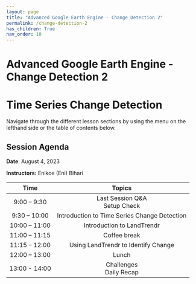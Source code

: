```yaml
---
layout: page
title: "Advanced Google Earth Engine - Change Detection 2"
permalink: /change-detection-2
has_children: True
nav_order: 10
---
```


# Advanced Google Earth Engine - Change Detection 2
# Time Series Change Detection

Navigate through the different lesson sections by using the menu on the lefthand side or the table of contents below.

## Session Agenda

**Date**: August 4, 2023

**Instructors:** Enikoe (Eni) Bihari

|Time           |  Topics       |
|:-------------:|:-------------:|
| 9:00 – 9:30   | Last Session Q&A <br> Setup Check |
| 9:30 – 10:00  | Introduction to Time Series Change Detection |
| 10:00 – 11:00 | Introduction to LandTrendr |
| 11:00 – 11:15 | Coffee break |
| 11:15 – 12:00 | Using LandTrendr to Identify Change |
| 12:00 – 13:00 | Lunch |
| 13:00 - 14:00 | Challenges <br> Daily Recap |
